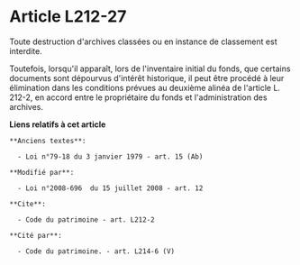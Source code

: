 # Article L212-27

Toute destruction d'archives classées ou en instance de classement est interdite. 

Toutefois, lorsqu'il apparaît, lors de l'inventaire initial du fonds, que certains documents sont dépourvus d'intérêt
historique, il peut être procédé à leur élimination dans les conditions prévues au deuxième alinéa de l'article L. 212-2, en
accord entre le propriétaire du fonds et l'administration des archives.

**Liens relatifs à cet article**

	**Anciens textes**:

	  - Loi n°79-18 du 3 janvier 1979 - art. 15 (Ab)

	**Modifié par**:

	  - Loi n°2008-696  du 15 juillet 2008 - art. 12

	**Cite**:

	  - Code du patrimoine - art. L212-2

	**Cité par**:

	  - Code du patrimoine. - art. L214-6 (V)
